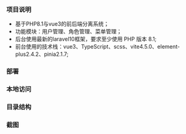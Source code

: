 ### 项目说明
* 基于PHP8.1与vue3的前后端分离系统；
* 功能模块：用户管理、角色管理、菜单管理；
* 后台使用最新的laravel10框架，要求至少使用 PHP 版本 8.1;
* 前台使用的技术栈：vue3、TypeScript、scss、vite4.5.0、element-   plus2.4.2、pinia2.1.7;

### 部署

### 本地访问

### 目录结构


### 截图


